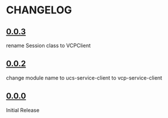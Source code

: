 # CHANGELOG

## [0.0.3](https://github.com/ricohvcp/vcp-service-client/releases/tag/v0.0.2)

rename Session class to VCPClient

## [0.0.2](https://github.com/ricohvcp/vcp-service-client/releases/tag/v0.0.2)

change module name to ucs-service-client to vcp-service-client


## [0.0.0](https://github.com/ricohvcp/ucs-service-client/releases/tag/v0.0.0)

Initial Release
